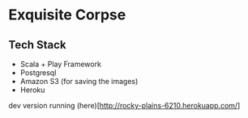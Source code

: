 Exquisite Corpse
================

Tech Stack
----------
 * Scala + Play Framework
 * Postgresql
 * Amazon S3 (for saving the images)
 * Heroku

dev version running (here)[http://rocky-plains-6210.herokuapp.com/]